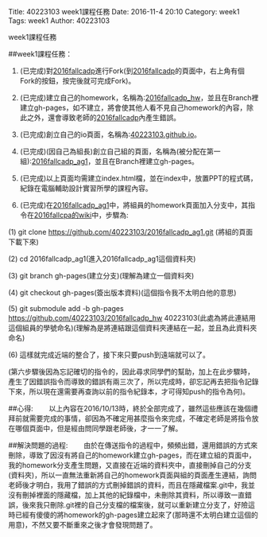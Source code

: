Title: 40223103 week1課程任務
Date: 2016-11-4 20:10
Category: week1
Tags: week1
Author: 40223103

week1課程任務

<!-- PELICAN_END_SUMMARY -->

##week1課程任務：

1. (已完成)對[2016fallcadp](https://github.com/40223103/2016fallcadp/network/members)進行Fork(到[2016fallcadp](https://github.com/40223103/2016fallcadp/network/members)的頁面中，右上角有個Fork的按鈕，按完後就可完成Fork)。

2. (已完成)建立自己的homework，名稱為:[2016fallcadp_hw](https://github.com/40223103/2016fallcadp_hw)，並且在Branch裡建立gh-pages，如不建立，將會使其他人看不見自己homework的內容，除此之外，還會導致老師的[2016fallcadp](https://github.com/40223103/2016fallcadp/network/members)內產生錯誤。

3. (已完成)創立自己的io頁面，名稱為:[40223103.github.io](https://github.com/40223103/40223103.github.io)。

4. (已完成)(因自己為組長)創立自己組的頁面，名稱為(被分配在第一組):[2016fallcadp_ag1](https://github.com/40223103/2016fallcadp_ag1)，並且在Branch裡建立gh-pages。

5. (已完成)以上頁面均需建立index.html檔，並在index中，放置PPT的程式碼，紀錄在電腦輔助設計實習所學的課程內容。

6. (已完成)在[2016fallcadp_ag1](https://github.com/40223103/2016fallcadp_ag1)中，將組員的homework頁面加入分支中，其指令在[2016fallcpa的wiki](https://github.com/mdecourse/2016fallcpa/wiki)中，步驟為:

(1) git clone https://github.com/40223103/2016fallcadp_ag1.git (將組的頁面下載下來)

(2) cd 2016fallcadp_ag1(進入2016fallcadp_ag1這個資料夾)

(3) git branch gh-pages(建立分支)(理解為建立一個資料夾)

(4) git checkout gh-pages(簽出版本資料)(這個指令我不太明白他的意思)

(5) git submodule add -b gh-pages https://github.com/40223103/2016fallcadp_hw 40223103(此處為將此連結用這個組員的學號命名)(理解為是將連結跟這個資料夾連結在一起，並且為此資料夾命名)

(6) 這樣就完成近端的整合了，接下來只要push到遠端就可以了。

(第六步驟後因為忘記確切的指令的，因此尋求同學們的幫助，加上在此步驟時，產生了因錯誤指令而導致的錯誤有兩三次了，所以完成時，卻忘記再去把指令記錄下來，所以現在還需要再查詢以前的指令紀錄本，才可得知push的指令為何)。

##心得:
 　　以上內容在2016/10/13時，終於全部完成了，雖然這些應該在幾個禮拜前就需要完成的事情，卻因為不確定用甚麼指令來完成，不確定老師是將指令放在哪個頁面中，但是經由問同學跟老師後，才一一了解。

##解決問題的過程:
 　　由於在傳送指令的過程中，頻頻出錯，還用錯誤的方式來刪除，導致了因沒有將自己的homework建立gh-pages，而在建立組的頁面中，我的homework分支產生問題，又直接在近端的資料夾中，直接刪掉自己的分支(資料夾)，所以一直無法重新將自己的homework頁面與組的頁面產生連結，詢問老師後才明白，我用了錯誤的方式刪掉錯誤的資料，而且在隱藏檔案.git中，我並沒有刪掉裡面的隱藏檔，加上其他的紀錄檔中，未刪除其資料，所以導致一直錯誤，後來我只刪除.git裡的自己分支檔的檔案後，就可以重新建立分支了，好險這時已經有傻傻的將homework的gh-pages建立起來了(那時還不太明白建立這個的用意)，不然又要不斷重來之後才會發現問題了。